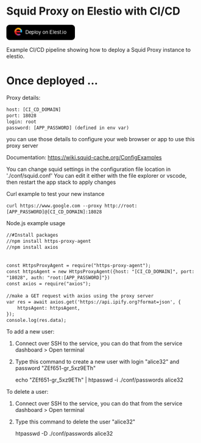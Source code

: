 # Squid Proxy on Elestio with CI/CD

<a href="https://dash.elest.io/deploy?source=cicd&social=dockerCompose&url=https://github.com/elestio-examples/docker-compose-timescaledb"><img src="deploy-on-elestio.png" alt="Deploy on Elest.io" width="180px" /></a>

Example CI/CD pipeline showing how to deploy a Squid Proxy instance to elestio.

# Once deployed ...

Proxy details:

    host: [CI_CD_DOMAIN]
    port: 18028
    login: root
    password: [APP_PASSWORD] (defined in env var)

you can use those details to configure your web browser or app to use this proxy server

Documentation: https://wiki.squid-cache.org/ConfigExamples

You can change squid settings in the configuration file location in './conf/squid.conf'
You can edit it either with the file explorer or vscode, then restart the app stack to apply changes


Curl example to test your new instance

    curl https://www.google.com --proxy http://root:[APP_PASSWORD]@[CI_CD_DOMAIN]:18028




Node.js example usage

    //#Install packages
    //npm install https-proxy-agent
    //npm install axios


    const HttpsProxyAgent = require("https-proxy-agent");
    const httpsAgent = new HttpsProxyAgent({host: "[CI_CD_DOMAIN]", port: "18028", auth: "root:[APP_PASSWORD]"})
    const axios = require("axios");

    //make a GET request with axios using the proxy server
    var res = await axios.get('https://api.ipify.org?format=json', {
        httpsAgent: httpsAgent,
    });
    console.log(res.data); 





To add a new user:
1) Connect over SSH to the service, you can do that from the service dashboard > Open terminal
2) Type this command to create a new user with login "alice32" and password "ZEf651-gr_5xz9ETh"

    echo "ZEf651-gr_5xz9ETh" | htpasswd -i ./conf/passwords alice32

To delete a user:
1) Connect over SSH to the service, you can do that from the service dashboard > Open terminal
2) Type this command to delete the user "alice32"

    htpasswd -D ./conf/passwords alice32
